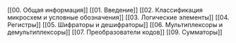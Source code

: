 [[00. Общая информация]]
[[01. Введение]]
[[02. Классификация микросхем и условные обозначения]]
[[03. Логические элементы]]
[[04. Регистры]]
[[05. Шифраторы и дешифраторы]]
[[06. Мультиплексоры и демультиплексоры]]
[[07. Преобразователи кодов]]
[[09. Сумматоры]]